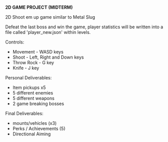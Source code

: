 **2D GAME PROJECT (MIDTERM)**

2D Shoot em up game similar to Metal Slug 

Defeat the last boss and win the game, player statistics will be written into a file called 'player_new.json' within levels.

Controls: 
* Movement - WASD keys 
* Shoot - Left, Right and Down keys 
* Throw Rock - G key 
* Knife - J key 

Personal Deliverables: 
* Item pickups x5 
* 5 different enemies 
* 5 different weapons 
* 2 game breaking bosses

Final Deliverables:
* mounts/vehicles (x3)
* Perks / Achievements (5)
* Directional Aiming
